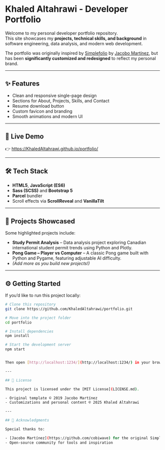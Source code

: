 # Khaled Altahrawi - Developer Portfolio

Welcome to my personal developer portfolio repository.  
This site showcases my **projects, technical skills, and background** in software engineering, data analysis, and modern web development.

The portfolio was originally inspired by [Simplefolio](https://github.com/cobiwave/simplefolio) by [Jacobo Martínez](https://github.com/cobiwave), but has been **significantly customized and redesigned** to reflect my personal brand.

---

## ✨ Features

- Clean and responsive single-page design
- Sections for About, Projects, Skills, and Contact
- Resume download button
- Custom favicon and branding
- Smooth animations and modern UI

---

## 🚀 Live Demo

👉 https://KhaledAltahrawi.github.io/portfolio/

---

## 🛠 Tech Stack

- **HTML5**, **JavaScript (ES6)**
- **Sass (SCSS)** and **Bootstrap 5**
- **Parcel** bundler
- Scroll effects via **ScrollReveal** and **VanillaTilt**

---

## 📂 Projects Showcased

Some highlighted projects include:

- **Study Permit Analysis** – Data analysis project exploring Canadian international student permit trends using Python and Plotly.
- **Pong Game – Player vs Computer** – A classic Pong game built with Python and Pygame, featuring adjustable AI difficulty.
- _(Add more as you build new projects!)_

---

## ⚙️ Getting Started

If you’d like to run this project locally:

```bash
# Clone this repository
git clone https://github.com/KhaledAltahrawi/portfolio.git

# Move into the project folder
cd portfolio

# Install dependencies
npm install

# Start the development server
npm start


Then open [http://localhost:1234/](http://localhost:1234/) in your browser.

---

## 📄 License

This project is licensed under the [MIT License](LICENSE.md).

- Original template © 2019 Jacobo Martínez
- Customizations and personal content © 2025 Khaled Altahrawi

---

## 🙏 Acknowledgments

Special thanks to:

- [Jacobo Martínez](https://github.com/cobiwave) for the original Simplefolio template
- Open-source community for tools and inspiration
```
